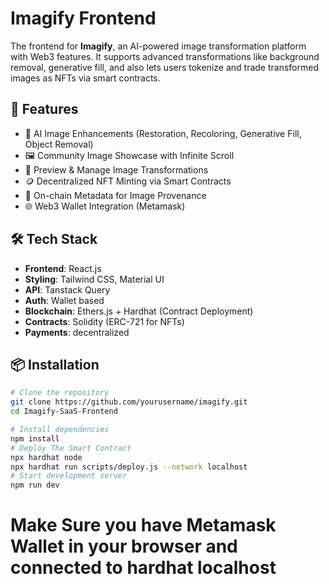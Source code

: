 # Imagify Frontend

The frontend for **Imagify**, an AI-powered image transformation platform with Web3 features. It supports advanced transformations like background removal, generative fill, and also lets users tokenize and trade transformed images as NFTs via smart contracts.

## 🚀 Features

- 🧠 AI Image Enhancements (Restoration, Recoloring, Generative Fill, Object Removal)
- 🖼️ Community Image Showcase with Infinite Scroll
- 🎨 Preview & Manage Image Transformations
- 🪙 Decentralized NFT Minting via Smart Contracts
- 🧾 On-chain Metadata for Image Provenance
- 🌐 Web3 Wallet Integration (Metamask)

## 🛠 Tech Stack

- **Frontend**: React.js
- **Styling**: Tailwind CSS, Material UI
- **API**: Tanstack Query
- **Auth**: Wallet based
- **Blockchain**: Ethers.js + Hardhat (Contract Deployment)
- **Contracts**: Solidity (ERC-721 for NFTs)
- **Payments**: decentralized

## 📦 Installation

```bash
# Clone the repository
git clone https://github.com/yourusername/imagify.git
cd Imagify-SaaS-Frontend

# Install dependencies
npm install
# Deploy The Smart Contract
npx hardhat node
npx hardhat run scripts/deploy.js --network localhost
# Start development server
npm run dev
```
# Make Sure you have Metamask Wallet in your browser and connected to hardhat localhost
